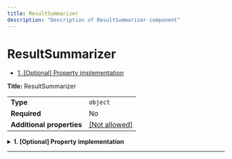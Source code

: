 ```yaml
---
title: ResultSummarizer
description: "Description of ResultSummarizer component"
---
```

# ResultSummarizer

- [1. [Optional] Property implementation](#implementation)

**Title:** ResultSummarizer

|                           |                                                         |
| ------------------------- | ------------------------------------------------------- |
| **Type**                  | `object`                                                |
| **Required**              | No                                                      |
| **Additional properties** | [[Not allowed]](# "Additional Properties not allowed.") |

<details>
<summary>
<strong> <a name="implementation"></a>1. [Optional] Property implementation</strong>  

</summary>
<blockquote>

|              |         |
| ------------ | ------- |
| **Type**     | `const` |
| **Required** | No      |

Specific value: `"ResultSummarizer"`

</blockquote>
</details>

----------------------------------------------------------------------------------------------------------------------------
